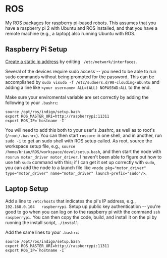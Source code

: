 # ROS
My ROS packages for raspberry pi-based robots. This assumes that you have a raspberry pi 2 with Ubuntu and ROS installed, and that you have a remote machine (e.g., a laptop) also running Ubuntu with ROS.

## Raspberry Pi Setup
[Create a static ip address](https://help.ubuntu.com/lts/serverguide/network-configuration.html)
by editing ` /etc/network/interfaces`.

Several of the devices require sudo access -- you need to be able to run sudo commands without being prompted for the password. This can be accomplished by `sudo visudo -f /etc/sudoers.d/90-cloudimg-ubuntu` and adding a line like `<your username> ALL=(ALL) NOPASSWD:ALL` to the end.

Make sure your enviromental variable are set correctly by adding the following to your `.bashrc`:
```
source /opt/ros/indigo/setup.bash
export ROS_MASTER_URI=http://raspberrypi:11311
export ROS_IP=`hostname -I`
```

You will need to add this both to your user's .bashrc, as well as to root's (`/root/.bashrc`). You can then start `roscore` in one shell, and in another, run `sudo -i` to get an sudo shell with ROS setup called. As root, source the workspace setup file, e.g., `source /home/brian/ROS/workspace/devel/setup.bash`, and then start the node with `rosrun motor_driver motor_driver`. I haven't been able to figure out how to use teh `sudo` command with this; if I can get it set up correctly with `sudo`, you can add the node to a launch file like `<node pkg="motor_driver" type="motor_driver" name="motor_driver" launch-prefix="sudo"/>`.

## Laptop Setup
Add a line to `/etc/hosts` that indicates the pi's IP address, e.g., `192.168.0.104   raspberrypi`.
Setup up public key authentication -- you're good to go when you can log on to the raspberry pi with the command `ssh raspberrypi`. You can then copy the code, build, and install it on the pi by running the install script, `./install`.

Add the same lines to your `.bashrc`:
```
source /opt/ros/indigo/setup.bash
export ROS_MASTER_URI=http://raspberrypi:11311
export ROS_IP=`hostname -I`
```
